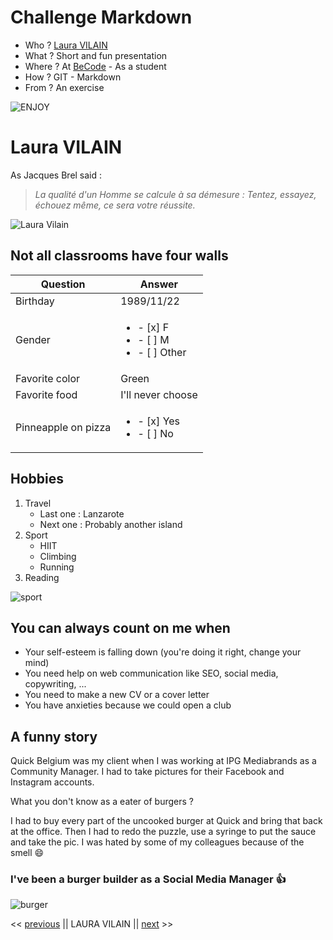 # Challenge Markdown

* Who ? [Laura VILAIN](https://github.com/Laura-VLN)
* What ? Short and fun presentation
* Where ? At [BeCode](https://github.com/becodeorg) - As a student
* How ? GIT - Markdown
* From ? An exercise

![ENJOY](https://media.giphy.com/media/SUVjAOXA4gHEyXzSPc/giphy.gif)

# Laura VILAIN


As Jacques Brel said :
> _La qualité d'un Homme se calcule à sa démesure :_
> _Tentez, essayez, échouez même, ce sera votre réussite._


![Laura Vilain](https://media-exp1.licdn.com/dms/image/C4D03AQHSxeNsKJyWfA/profile-displayphoto-shrink_200_200/0/1597923371222?e=1615420800&v=beta&t=nCYgYqg8VUBENk5XbpGxEm1M9oXzp1N1lcwyUM6gf4I)


## Not all classrooms have four walls


Question | Answer
-------- | --------
Birthday | 1989/11/22
Gender | <ul><li>- [x] F</li> <li>- [ ] M</li> <li>- [ ] Other</li></ul>
Favorite color | Green
Favorite food | I'll never choose
Pinneapple on pizza | <ul><li>- [x] Yes</li> <li>- [ ] No</li></ul>


## Hobbies


1. Travel
    * Last one : Lanzarote
    * Next one : Probably another island
2. Sport
    * HIIT
    * Climbing
    * Running
3. Reading


![sport](https://media.giphy.com/media/DdkR5dtHkwGrK/giphy.gif)


## You can always count on me when


* Your self-esteem is falling down (you're doing it right, change your mind)
* You need help on web communication like SEO, social media, copywriting, ...
* You need to make a new CV or a cover letter
* You have anxieties because we could open a club


## A funny story


Quick Belgium was my client when I was working at IPG Mediabrands as a Community Manager. I had to take pictures for their Facebook and Instagram accounts.


What you don't know as a eater of burgers ? 


I had to buy every part of the uncooked burger at Quick and bring that back at the office.
Then I had to redo the puzzle, use a syringe to put the sauce and take the pic.
I was hated by some of my colleagues because of the smell :smile:

### I've been a burger builder as a Social Media Manager :thumbsup:


![burger](https://media.giphy.com/media/LzC5xSa9qGcO4/giphy.gif)

 
<< [previous](https://zakariaselassi.github.io/challenge-markdown/) || LAURA VILAIN || [next](https://naudar79.github.io/Challenge-markdown/) >>